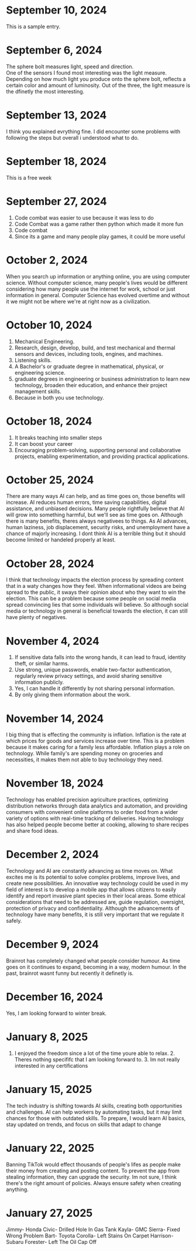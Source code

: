 # September 10, 2024
This is a sample entry.
# September 6, 2024 
The sphere bolt measures light, speed and direction.  
One of the sensors I found most interesting was the light measure.
Depending on how much light you produce onto the sphere bolt, reflects a certain color and amount of luminosity.  Out of the three, the light measure is the dfinetly the most interesting.
# September 13, 2024 
I think you explained evrything fine.  I did encounter some problems with following the steps but overall i understood what to do.
# September 18, 2024 
This is a free week
# September 27, 2024
1. Code combat was easier to use because it was less to do
2. Code Combat was a game rather then python which made it more fun
3. Code combat
4. Since its a game and many people play games, it could be more useful
# October 2, 2024 
When you search up information or anything online, you are using computer science.  Without computer science, many people's lives would be different considering how many people use the internet for work, school or just information in general.
Computer Science has evolved overtime and without it we might not be where we're at right now as a civilization.
# October 10, 2024 
1. Mechanical Engineering.
2. Research, design, develop, build, and test mechanical and thermal sensors and devices, including tools, engines, and machines.
3. Listening skills.
4. A Bachelor's or graduate degree in mathematical, physical, or engineering science.
5.  graduate degrees in engineering or business administration to learn new technology, broaden their education, and enhance their project management skills.
6.  Because in both you use technology.
# October 18, 2024 
1. It breaks teaching into smaller steps
2. It can boost your career
3. Encouraging problem-solving, supporting personal and collaborative projects, enabling experimentation, and providing practical applications.
# October 25, 2024
There are many ways AI can help, and as time goes on, those benefits will increase. AI reduces human errors, time saving capabilities, digital assistance, and unbiased decisions.  Many people rightfully believe that AI will grow into something harmful, but we'll see as time goes on.  Although there is many benefits, theres always negativees to things.  As AI advances, human laziness, job displacement, security risks, and unemployment have a chance of majorly increasing.  I dont think AI is a terrible thing but it should become limited or handeled properly at least.
# October 28, 2024
I think that technology impacts the election process by spreading content that in a waty changes how they feel.  When informational videos are being spread to the public, it sways their opinion about who they want to win the election.  This can be a problem because some people on social media spread convincing lies that some individuals will believe.  So although social media or technology in general is beneficial towards the election, it can still have plenty of negatives.
# November 4, 2024
1. If sensitive data falls into the wrong hands, it can lead to fraud, identity theft, or similar harms.
2. Use strong, unique passwords, enable two-factor authentication, regularly review privacy settings, and avoid sharing sensitive information publicly.
3. Yes, I can handle it differently by not sharing personal information.
4. By only giving them information about the work.
# November 14, 2024 
I big thing that is effecting the community is inflation.  Inflation is the rate at which prices for goods and services increase over time.  This is a problem because it makes caring for a family less affordable.  Inflation plays a role on technology.  While family's are spending money on groceries and necessities, it makes them not able to buy technology they need.
# November 18, 2024
Technology has enabled precision agriculture practices, optimizing distribution networks through data analytics and automation, and providing consumers with convenient online platforms to order food from a wider variety of options with real-time tracking of deliveries.  Having technology has also helped people become better at cooking, allowing to share recipes and share food ideas.
# December 2, 2024 
Technology and AI are constantly advancing as time moves on.  What excites me is its potential to solve complex problems, improve lives, and create new possibilities.  An innovative way technology could be used in my field of interest is to develop a mobile app that allows citizens to easily identify and report invasive plant species in their local areas.  Some ethical considerations that need to be addressed are,  guide regulation, oversight, protection of privacy and confidentiality.  Although the advancements of technology have many benefits, it is still very important that we regulate it safely.
# December 9, 2024 
Brainrot has completely changed what people consider humour.  As time goes on it continues to expand, becoming in a way, modern humour.  In the past, brainrot wasnt funny but recently it definetly is.
# December 16, 2024
Yes, I am looking forward to winter break.
# January 8, 2025 
1. I enjoyed the freedom since a lot of the time youre able to relax.  2. Theres nothing specififc that I am looking forward to.  3. Im not really interested in any certifications
# January 15, 2025
The tech industry is shifting towards AI skills, creating both opportunities and challenges.  AI can help workers by automating tasks, but it may limit chances for those with outdated skills.  To prepare, I would learn AI basics, stay updated on trends, and focus on skills that adapt to change
# January 22, 2025 
Banning TikTok would effect thousands of people's lifes as people make their money from creating and posting content.  To prevent the app from stealing information, they can upgrade the security.  Im not sure, I think there's the right amount of policies.  Always ensure safety when creating anything.
# January 27, 2025 
Jimmy- Honda Civic- Drilled Hole In Gas Tank
Kayla- GMC Sierra- Fixed Wrong Problem
Bart- Toyota Corolla- Left Stains On Carpet
Harrison- Subaru Forester- Left The Oil Cap Off
